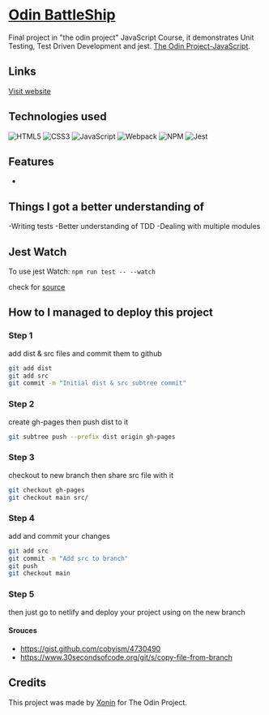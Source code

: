 # [Odin BattleShip](https://battleship.xonin.dev/)

Final project in "the odin project" JavaScript Course, it demonstrates Unit Testing, Test Driven Development and jest. [The Odin Project-JavaScript](https://www.theodinproject.com/paths/full-stack-javascript/courses/javascript).

## Links

[Visit website](https://battleship.xonin.dev/)

## Technologies used

![HTML5](https://img.shields.io/badge/html5-E34F26.svg?style=for-the-badge&logo=html5&logoColor=FFF)
![CSS3](https://img.shields.io/badge/css3-%231572B6.svg?style=for-the-badge&logo=css3&logoColor=white)
![JavaScript](https://img.shields.io/badge/javascript-%23323330.svg?style=for-the-badge&logo=javascript&logoColor=%23F7DF1E)
![Webpack](https://img.shields.io/badge/webpack-%238DD6F9.svg?style=for-the-badge&logo=webpack&logoColor=black)
![NPM](https://img.shields.io/badge/NPM-%23CB3837.svg?style=for-the-badge&logo=npm&logoColor=white)
![Jest](https://img.shields.io/badge/-jest-%23C21325?style=for-the-badge&logo=jest&logoColor=white)

## Features

-

## Things I got a better understanding of

-Writing tests
-Better understanding of TDD
-Dealing with multiple modules

## Jest Watch

To use jest Watch: `npm run test -- --watch`

check for [source](https://stackoverflow.com/questions/25472665/watch-and-rerun-jest-js-tests)

## How to I managed to deploy this project

### Step 1

add dist & src files and commit them to github

```sh
git add dist
git add src
git commit -m "Initial dist & src subtree commit"
```

### Step 2

create gh-pages then push dist to it

```sh
git subtree push --prefix dist origin gh-pages
```

### Step 3

checkout to new branch then share src file with it

```sh
git checkout gh-pages
git checkout main src/
```

### Step 4

add and commit your changes

```sh
git add src
git commit -m "Add src to branch"
git push
git checkout main
```

### Step 5

then just go to netlify and deploy your project using on the new branch


#### Srouces

- https://gist.github.com/cobyism/4730490
- https://www.30secondsofcode.org/git/s/copy-file-from-branch

## Credits

This project was made by [Xonin](https://github.com/xonin-hush) for The Odin Project.
